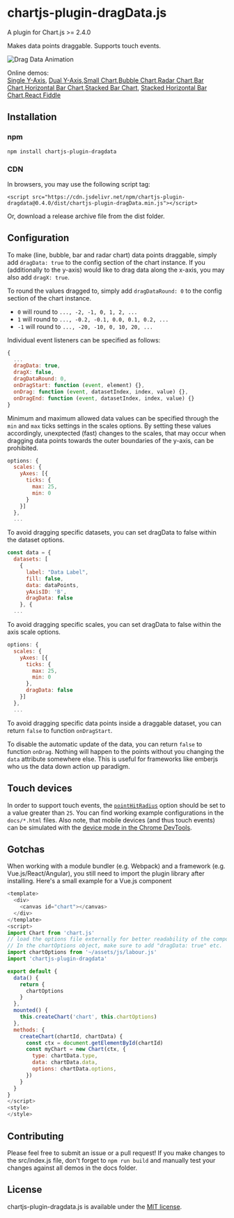 # chartjs-plugin-dragData.js

A plugin for Chart.js >= 2.4.0

Makes data points draggable. Supports touch events.

![Drag Data Animation](https://chrispahm.github.io/chartjs-plugin-dragData/assets/chartjs-plugin-dragData.gif)

Online demos:  
[Single Y-Axis](https://chrispahm.github.io/chartjs-plugin-dragData/), [Dual Y-Axis](https://chrispahm.github.io/chartjs-plugin-dragData/dualAxis.html),[Small Chart](https://chrispahm.github.io/chartjs-plugin-dragData/smallChart.html),[Bubble Chart](https://chrispahm.github.io/chartjs-plugin-dragData/bubble.html),[Radar Chart](https://chrispahm.github.io/chartjs-plugin-dragData/radar.html),[Bar Chart](https://chrispahm.github.io/chartjs-plugin-dragData/bar.html),[Horizontal Bar Chart](https://chrispahm.github.io/chartjs-plugin-dragData/horizontalBar.html),[Stacked Bar Chart](https://chrispahm.github.io/chartjs-plugin-dragData/stackedBar.html), [Stacked Horizontal Bar Chart](https://chrispahm.github.io/chartjs-plugin-dragData/stackedHorizontalBar.html),[React Fiddle](https://jsfiddle.net/rts082hj/)

## Installation

### npm

```
npm install chartjs-plugin-dragdata
```

### CDN
In browsers, you may use the following script tag:
```
<script src="https://cdn.jsdelivr.net/npm/chartjs-plugin-dragdata@0.4.0/dist/chartjs-plugin-dragData.min.js"></script>
```

Or, download a release archive file from the dist folder.

## Configuration

To make (line, bubble, bar and radar chart) data points draggable, simply add ```dragData: true``` to the config section of the chart instance. If you (additionally to the y-axis) would like to drag data along the x-axis, you may also add ```dragX: true```.

To round the values dragged to, simply add ```dragDataRound: 0``` to the config section of the chart instance.
 * `0` will round to `..., -2, -1, 0, 1, 2, ...`
 * `1` will round to `..., -0.2, -0.1, 0.0, 0.1, 0.2, ...`
 * `-1` will round to `..., -20, -10, 0, 10, 20, ...`

Individual event listeners can be specified as follows:

```javascript
{
  ...
  dragData: true,
  dragX: false,
  dragDataRound: 0,
  onDragStart: function (event, element) {},
  onDrag: function (event, datasetIndex, index, value) {},
  onDragEnd: function (event, datasetIndex, index, value) {}
}
```

Minimum and maximum allowed data values can be specified through the `min` and `max` ticks settings in the scales options. By setting these values accordingly, unexptected (fast) changes to the scales, that may occur when dragging data points towards the outer boundaries of the y-axis, can be prohibited.

```javascript
options: {
  scales: {
    yAxes: [{
      ticks: {
        max: 25,
        min: 0
      }
    }]
  },
  ...
```

To avoid dragging specific datasets, you can set dragData to false within the dataset options.

```javascript
const data = {
  datasets: [
    {
      label: "Data Label",
      fill: false,
      data: dataPoints,
      yAxisID: 'B',
      dragData: false
    }, {
  ...
```

To avoid dragging specific scales, you can set dragData to false within the axis scale options.

```javascript
options: {
  scales: {
    yAxes: [{
      ticks: {
        max: 25,
        min: 0
      },
      dragData: false
    }]
  },
  ...
```

To avoid dragging specific data points inside a draggable dataset, you can return `false` to function `onDragStart`.

To disable the automatic update of the data, you can return `false` to function `onDrag`. Nothing will happen to the points without you changing the `data` attribute somewhere else. This is useful for frameworks like emberjs who us the data down action up paradigm.

## Touch devices
In order to support touch events, the [`pointHitRadius`](https://www.chartjs.org/docs/latest/charts/line.html#point-styling) option should be set to a value greater than `25`. You can find working example configurations in the `docs/*.html` files. Also note, that mobile devices (and thus touch events) can be simulated with the [device mode in the Chrome DevTools](https://developers.google.com/web/tools/chrome-devtools/device-mode/).

## Gotchas
When working with a module bundler (e.g. Webpack) and a framework (e.g. Vue.js/React/Angular), you still need to import the plugin library after installing. 
Here's a small example for a Vue.js component

```js
<template>
  <div>
    <canvas id="chart"></canvas>
  </div>
</template>
<script>
import Chart from 'chart.js'
// load the options file externally for better readability of the component.
// In the chartOptions object, make sure to add "dragData: true" etc.
import chartOptions from '~/assets/js/labour.js'
import 'chartjs-plugin-dragdata'

export default {
  data() {
    return {
      chartOptions
    }
  },
  mounted() {
    this.createChart('chart', this.chartOptions)
  },
  methods: {
    createChart(chartId, chartData) {
      const ctx = document.getElementById(chartId)
      const myChart = new Chart(ctx, {
        type: chartData.type,
        data: chartData.data,
        options: chartData.options,
      })
    }
  }
}
</script>
<style>
</style>
```
## Contributing

Please feel free to submit an issue or a pull request!
If you make changes to the src/index.js file, don't forget to `npm run build` and
manually test your changes against all demos in the docs folder.

## License

chartjs-plugin-dragdata.js is available under the [MIT license](http://opensource.org/licenses/MIT).
